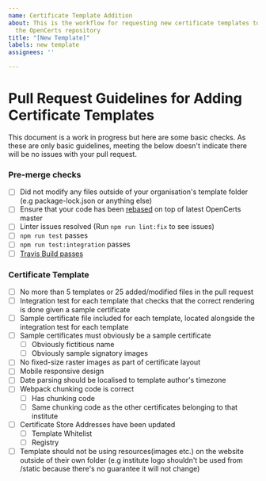 ```yaml
---
name: Certificate Template Addition
about: This is the workflow for requesting new certificate templates to be added to
  the OpenCerts repository
title: "[New Template]"
labels: new template
assignees: ''

---
```


# Pull Request Guidelines for Adding Certificate Templates
This document is a work in progress but here are some basic checks. As these are only basic guidelines, meeting the below doesn't indicate there will be no issues with your pull request.

### Pre-merge checks

- [ ] Did not modify any files outside of your organisation's template folder (e.g package-lock.json or anything else)
- [ ] Ensure that your code has been [rebased](https://www.digitalocean.com/community/tutorials/how-to-rebase-and-update-a-pull-request) on top of latest OpenCerts master
- [ ] Linter issues resolved (Run `npm run lint:fix` to see issues)
- [ ] `npm run test` passes
- [ ] `npm run test:integration` passes
- [ ] [Travis Build passes](https://docs.travis-ci.com/user/for-beginners/)

### Certificate Template 
- [ ] No more than 5 templates or 25 added/modified files in the pull request
- [ ] Integration test for each template that checks that the correct rendering is done given a sample certificate
- [ ] Sample certificate file included for each template, located alongside the integration test for each template
- [ ] Sample certificates must obviously be a sample certificate
  - [ ] Obviously fictitious name
  - [ ] Obviously sample signatory images
- [ ] No fixed-size raster images as part of certificate layout
- [ ] Mobile responsive design
- [ ] Date parsing should be localised to template author's timezone
- [ ] Webpack chunking code is correct
  - [ ] Has chunking code
  - [ ] Same chunking code as the other certificates belonging to that institute
- [ ] Certificate Store Addresses have been updated
  - [ ] Template Whitelist
  - [ ] Registry
- [ ] Template should not be using resources(images etc.) on the website outside of their own folder (e.g institute logo shouldn't be used from /static because there's no guarantee it will not change)
